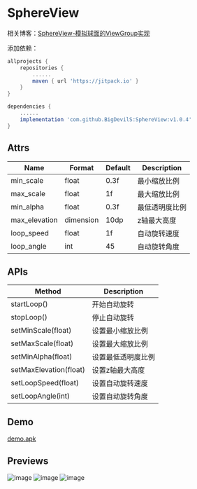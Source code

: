 # SphereView
相关博客：[SphereView-模拟球面的ViewGroup实现](https://juejin.im/post/5da5376e6fb9a04e065d7555)

添加依赖：
```gradle
allprojects {
    repositories {
        ......
        maven { url 'https://jitpack.io' }
    }
}

dependencies {
    ......
    implementation 'com.github.BigDevilS:SphereView:v1.0.4'
}
```

## Attrs
Name|Format|Default|Description
--|--|--|--
min_scale|float|0.3f|最小缩放比例
max_scale|float|1f|最大缩放比例
min_alpha|float|0.3f|最低透明度比例
max_elevation|dimension|10dp|z轴最大高度
loop_speed|float|1f|自动旋转速度
loop_angle|int|45|自动旋转角度
## APIs

Method|Description
--|--
startLoop()|开始自动旋转
stopLoop()|停止自动旋转
setMinScale(float)|设置最小缩放比例
setMaxScale(float)|设置最大缩放比例
setMinAlpha(float)|设置最低透明度比例
setMaxElevation(float)|设置z轴最大高度
setLoopSpeed(float)|设置自动旋转速度
setLoopAngle(int)|设置自动旋转角度

## Demo
[demo.apk](https://github.com/BigDevilS/SphereView/raw/master/previews/demo.apk)

## Previews
![image](https://github.com/BigDevilS/SphereView/blob/master/previews/1.gif)
![image](https://github.com/BigDevilS/SphereView/blob/master/previews/2.gif)
![image](https://github.com/BigDevilS/SphereView/blob/master/previews/3.gif)
